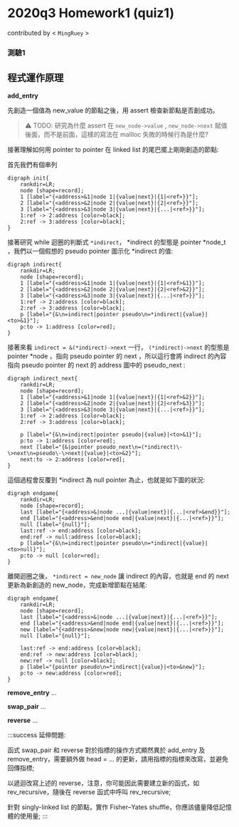 # 2020q3 Homework1 (quiz1)
contributed by < `MingRuey` >

### **測驗1**

程式運作原理
---

**add_entry**

先創造一個值為 new_value 的節點之後，用 assert 檢查新節點是否創成功。
> :warning: TODO: 研究為什麼 assert 在 ```new_node->value``` , ```new_node->next``` 賦值後面，而不是前面，這樣的寫法在 mallloc 失敗的時候行為是什麼?

接著理解如何用 pointer to pointer 在 linked list 的尾巴擺上剛剛創造的節點:

首先我們有個串列
```graphviz
digraph init{
    rankdir=LR;
    node [shape=record];
    1 [label="{<address>&1|node 1|{value|next}|{1|<ref>}}"];
    2 [label="{<address>&2|node 2|{value|next}|{2|<ref>}}"];
    3 [label="{<address>&3|node 3|{value|next}|{...|<ref>}}"];
    1:ref -> 2:address [color=black];
    2:ref -> 3:address [color=black];
}
```

接著研究 while 迴圈的判斷式 ```*indirect```， *indirect 的型態是 pointer *node_t ，我們以一個假想的 pseudo pointer 圖示化 *indirect 的值:

```graphviz
digraph indirect{
    rankdir=LR;
    node [shape=record];
    1 [label="{<address>&1|node 1|{value|next}|{1|<ref>&1}}"];
    2 [label="{<address>&2|node 2|{value|next}|{2|<ref>&2}}"];
    3 [label="{<address>&3|node 3|{value|next}|{...|<ref>}}"];
    1:ref -> 2:address [color=black];
    2:ref -> 3:address [color=black];
    p [label="{&\n=indirect|pointer pseudo\n=*indirect|{value}|<to>&1}"];
    p:to -> 1:address [color=red];
}
```

接著來看 ```indirect = &(*indirect)->next``` 一行， ```(*indirect)->next``` 的型態是 pointer *node ，指向 pseudo pointer 的 next ，所以這行會將 indirect 的內容指向 pseudo pointer 的 next 的 address 圖中的 pseudo_next :

```graphviz
digraph indirect_next{
    rankdir=LR;
    node [shape=record];
    1 [label="{<address>&1|node 1|{value|next}|{1|<ref>&2}}"];
    2 [label="{<address>&2|node 2|{value|next}|{2|<ref>&3}}"];
    3 [label="{<address>&3|node 3|{value|next}|{...|<ref>}}"];
    1:ref -> 2:address [color=black];
    2:ref -> 3:address [color=black];
    
    p [label="{&\n=indirect|pointer pseudo|{value}|<to>&1}"]; 
    p:to -> 1:address [color=red];
    next [label="{&|pointer pseudo_next\n=(*indirect)\-\>next\n=pseudo\-\>next|{value}|<to>&2}"];
    next:to -> 2:address [color=red];
}
```

這個過程會反覆到 *indirect 為 null pointer 為止，也就是如下圖的狀況:

```graphviz
digraph endgame{
    rankdir=LR;
    node [shape=record];
    last [label="{<address>&|node ...|{value|next}|{...|<ref>&end}}"];
    end [label="{<address>&end|node end|{value|next}|{...|<ref>}}"];
    null [label="{null}"];
    last:ref -> end:address [color=black];
    end:ref -> null:address [color=black];
    p [label="{&\n=indirect|pointer pseudo\n=*indirect|{value}|<to>null}"];
    p:to -> null [color=red];
}
```

離開迴圈之後， ```*indirect = new_node``` 讓 indirect 的內容，也就是 end 的 next 更新為新創造的 new_node，完成新增節點在結尾:

```graphviz
digraph endgame{
    rankdir=LR;
    node [shape=record];
    last [label="{<address>&|node ...|{value|next}|{...|<ref>}}"];
    end [label="{<address>&end|node end|{value|next}|{...|<ref>}}"];
    new [label="{<address>&new|node new|{value|next}|{...|<ref>}}"];
    null [label="{null}"];
    
    last:ref -> end:address [color=black];
    end:ref -> new:address [color=black];
    new:ref -> null [color=black];
    p [label="{pointer pseudo\n=*indirect|{value}|<to>&new}"];
    p:to -> new:address [color=red];
}
```


**remove_entry**
...

**swap_pair**
...

**reverse**
...

:::success
延伸問題:

函式 swap_pair 和 reverse 對於指標的操作方式顯然異於 add_entry 及 remove_entry，需要額外做 head = ... 的更新，請用指標的指標來改寫，並避免回傳指標;

以遞迴改寫上述的 reverse，注意，你可能因此需要建立新的函式，如 rev_recursive，隨後在 reverse 函式中呼叫 rev_recursive;

針對 singly-linked list 的節點，實作 Fisher–Yates shuffle，你應該儘量降低記憶體的使用量;
:::